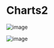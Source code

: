 # Charts2

![image](https://user-images.githubusercontent.com/85346476/219282501-10c24ffc-2003-4eb2-8ec9-2e319a88a847.png)

![image](https://user-images.githubusercontent.com/85346476/219282899-015f4a2e-1218-42a9-a063-5adce41d13b2.png)
